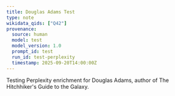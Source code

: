 ```yaml
---
title: Douglas Adams Test
type: note
wikidata_qids: ["Q42"]
provenance:
  source: human
  model: test
  model_version: 1.0
  prompt_id: test
  run_id: test-perplexity
  timestamp: 2025-09-20T14:00:00Z
---
```


Testing Perplexity enrichment for Douglas Adams, author of The Hitchhiker's Guide to the Galaxy.